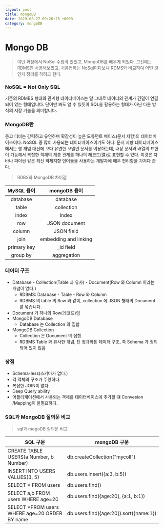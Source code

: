 ```yaml
---
layout: post
title: mongoDB
date: 2020-08-27 09:20:23 +0900
category: mongoDB
---
```


# Mongo DB

> 이번 과정에서 NoSql 수업이 있었고, MongoDB를 배우게 되었다. 그전에는 RDMS만 사용해보았고, 처음접하는 NoSql이다보니 RDMS와 비교하여 어떤 것인지 정리를 하려고 한다.

### NoSQL = Not Only SQL

기존의 RDMBS 형태의 관계형 데이터베이스는 말 그대로 데이터의 관계가 긴밀이 연결되어 있는 형태입니다. 단어만 봐도 알 수 있듯이 SQL을 활용하는 형태가 아닌 다른 방식의 저장 기술을 의미합니다.

### MongoDB란

몽고 디비는 강력하고 유연하며 확장성이 높은 도큐먼트 베이스(문서 지향)의 데이터베이스이다. NoSQL 중 많이 사용되는 데이터베이스이기도 하다. 문서 지향 데이터베이스에서는 행 개념 대신에 보다 유연한 모델인 문서를 이용하는데, 내장 문서와 배열의 표현이 가능해서 복잡한 객체의 계층 관계를 하나의 레코드(열)로 표현할 수 있다. 이것은 자바나 파이썬 같은 최신 객체지향 언어들을 사용하는 개발자에 매우 편리함을 가져다 준다.

> RDBS와 MongoDB 차이점

| **MySQL 용어** |   **mongoDB 용어**    |
| :------------: | :-------------------: |
|    database    |       database        |
|     table      |      collection       |
|     index      |         index         |
|      row       |     JSON document     |
|     column     |      JSON field       |
|      join      | embedding and linking |
|  primary key   |      \_id field       |
|    group by    |      aggregation      |

### 데이터 구조

- Database - Collection(Table 과 유사) - Document(Row 와 Column 이라는 개념이 없다.)
  - RDBMS: Database - Table - Row 와 Column
  - RDBMS 의 table 의 Row 와 같이, collection 에 JSON 형태의 Document 를
    넣습니다.
- Document 가 하나의 Row(레코드)임
- MongoDB Database
  - Database 는 Collection 의 집합
- MongoDB Collection
  - Collection 은 Document 의 집합
  - RDBMS Table 과 유사한 개념, 단 정규화된 데이터 구조, 즉 Schema 가 정의되어
    있지 않음

### 장점

- Schema-less(스키마가 없다.)
- 각 객체의 구조가 뚜렸하다.
- 복잡한 JOIN이 없다.
- Deep Query ability
- 어플리케이션에서 사용되는 객체를 데이터베이스에 추가할 떄 Convesion /Mapping이 불필요하다.

### SQL과 MongoDB 질의문 비교

> sql과 mogoDB 질의문 비교

| **SQL 구문**                                   | **mongoDB 구문**                       |
| ---------------------------------------------- | -------------------------------------- |
| CREATE TABLE USERS(a Number, b Number)         | db.createCollection("mycoll")          |
| INSERT INTO USERS VALUES(3, 5)                 | db.users.insert({a:3, b:5})            |
| SELECT \* FROM users                           | db.users.find()                        |
| SELECT a,b FROM users WHERE age=20             | db.users.find({age:20}, {a:1, b:1})    |
| SELECT \*FROM users WHERE age=20 ORDER BY name | db.users.find({age:20}).sort({name:1}) |
